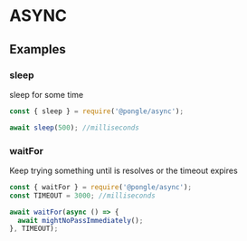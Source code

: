 # ASYNC

## Examples

### sleep

sleep for some time
```js
const { sleep } = require('@pongle/async');

await sleep(500); //milliseconds
```

### waitFor

Keep trying something until is resolves or the timeout expires
```js
const { waitFor } = require('@pongle/async');
const TIMEOUT = 3000; //milliseconds

await waitFor(async () => {
  await mightNoPassImmediately();
}, TIMEOUT);
```